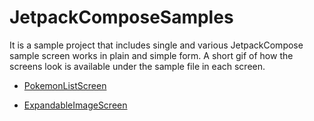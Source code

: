 # JetpackComposeSamples

It is a sample project that includes single and various JetpackCompose sample screen works in plain and simple form. A short gif of how the screens look is available under the sample file in each screen.

* [PokemonListScreen](https://github.com/zekierciyas/JetpackComposeSamples/tree/main/app/src/main/java/com/zekierciyas/jetpackcomposesamples/ui/samples/list_view) 

* [ExpandableImageScreen](https://github.com/zekierciyas/JetpackComposeSamples/tree/main/app/src/main/java/com/zekierciyas/jetpackcomposesamples/ui/samples/expand_image) 
